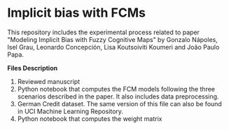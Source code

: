 # Implicit bias with FCMs

This repository includes the experimental process related to paper "Modeling Implicit Bias with Fuzzy Cognitive Maps" by Gonzalo Nápoles, Isel Grau, Leonardo Concepción, Lisa Koutsoiviti Koumeri and João Paulo Papa.

**Files Description**

1. Reviewed manuscript
2. Python notebook that computes the FCM models following the three scenarios described in the paper. It also includes data preprocessing. 
3. German Credit dataset. The same version of this file can also be found in UCI Machine Learning Repository.
4. Python notebook that computes the weight matrix

